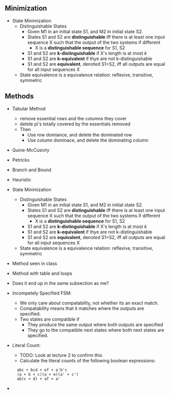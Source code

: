 ## Minimization

- State Minimization
  - Distinguishable States
    - Given M1 in an initial state S1, and M2 in initial state S2.
    - States S1 and S2 are **distinguishable** iff there is at least one input sequence X such that the output of the two systems if different
      - X is a **distinguishable sequence** for S1, S2
    - S1 and S2 are **k-distinguishable** if X's length is at most *k*
    - S1 and S2 are **k-equivalent** if thye are not k-distinguishable
    - S1 and S2 are **equivalent**, denoted S1=S2, iff all outputs are equal for all input sequences X
  - State equivalence is a equivalence relation: reflexive, transitive, symmetric

## Methods
- Tabular Method
  - remove essential rows and the columns they cover
  - delete pi's totally covered by the essentials removed
  - Then
    - Use row domiance, and delete the dominated row
    - Use column dominace, and delete the dominating column
- Quine-McCusivty
- Petricks
- Branch and Bound
- Heuristic

- State Minimization
  - Distinguishable States
    - Given M1 in an initial state S1, and M2 in initial state S2.
    - States S1 and S2 are **distinguishable** iff there is at least one input sequence X such that the output of the two systems if different
      - X is a **distinguishable sequence** for S1, S2
    - S1 and S2 are **k-distinguishable** if X's length is at most *k*
    - S1 and S2 are **k-equivalent** if thye are not k-distinguishable
    - S1 and S2 are **equivalent**, denoted S1=S2, iff all outputs are equal for all input sequences X
  - State equivalence is a equivalence relation: reflexive, transitive, symmetric

- Method seen in class
- Method with table and loops
- Does it end up in the same subsection as me?

- Incompetely Specified FSM:
  - We only care about compatability, not whether its an exact match.
  - Compatability means that it matches where the outputs are specified.
  - Two states are compatible if 
    - They produce the same output where both outputs are specified
    - They go to the compatible next states where both next states are specified.

- Literal Count:
  - TODO: Look at lecture 2 to confirm this
  - Calculate the literal counts of the following boolean expressions:
  ```
    abc + bcd + ef + a'b'c
    (a + b + c)(a + e)(a' + c')
    ab(c + d) + af + a'
    ```
-
